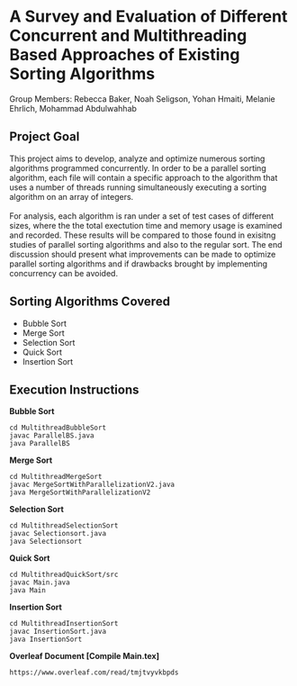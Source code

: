 # A Survey and Evaluation of Different Concurrent and Multithreading Based Approaches of Existing Sorting Algorithms

Group Members: Rebecca Baker, Noah Seligson, Yohan Hmaiti, Melanie Ehrlich, Mohammad Abdulwahhab

## Project Goal

This project aims to develop, analyze and optimize numerous sorting algorithms programmed concurrently. In order to be a parallel sorting algorithm, each file will contain a specific approach to the algorithm that uses a number of threads running simultaneously executing a sorting algorithm on an array of integers. 
<br/><br/>
For analysis, each algorithm is ran under a set of test cases of different sizes, where the the total exectution time and memory usage is examined and recorded. These results will be compared to those found in exisitng studies of parallel sorting algorithms and also to the regular sort. The end discussion should present what improvements can be made to optimize parallel sorting algorithms and if drawbacks brought by implementing concurrency can be avoided.

## Sorting Algorithms Covered
* Bubble Sort
* Merge Sort
* Selection Sort
* Quick Sort
* Insertion Sort

## Execution Instructions

**Bubble Sort**
```
cd MultithreadBubbleSort
javac ParallelBS.java
java ParallelBS
```

**Merge Sort**
```
cd MultithreadMergeSort
javac MergeSortWithParallelizationV2.java
java MergeSortWithParallelizationV2
```

**Selection Sort**
```
cd MultithreadSelectionSort
javac Selectionsort.java
java Selectionsort
```

**Quick Sort**
```
cd MultithreadQuickSort/src
javac Main.java
java Main
```

**Insertion Sort**
```
cd MultithreadInsertionSort
javac InsertionSort.java
java InsertionSort
```

**Overleaf Document [Compile Main.tex]**
```
https://www.overleaf.com/read/tmjtvyvkbpds
```
